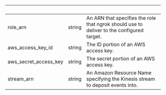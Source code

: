 <!-- Code generated for API Clients. DO NOT EDIT. -->

| &nbsp;                | &nbsp; | &nbsp;                                                                                    |
| --------------------- | ------ | ----------------------------------------------------------------------------------------- |
| role_arn              | string | An ARN that specifies the role that ngrok should use to deliver to the configured target. |
| aws_access_key_id     | string | The ID portion of an AWS access key.                                                      |
| aws_secret_access_key | string | The secret portion of an AWS access key.                                                  |
| stream_arn            | string | An Amazon Resource Name specifying the Kinesis stream to deposit events into.             |
